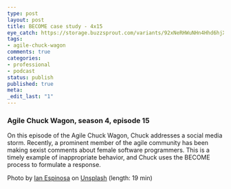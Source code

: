 ```yaml
---
type: post
layout: post
title: BECOME case study - 4x15
eye_catch: https://storage.buzzsprout.com/variants/92xNeRHWuNHn4Hhd6hjXXYZ5/8d66eb17bb7d02ca4856ab443a78f2148cafbb129f58a3c81282007c6fe24ff2?.jpg
tags:
- agile-chuck-wagon
comments: true
categories:
- professional
- podcast
status: publish
published: true
meta:
_edit_last: "1"
---
```


### Agile Chuck Wagon, season 4, episode 15

On this episode of the Agile Chuck Wagon, Chuck addresses a social media storm. Recently, a prominent member of the agile community has been making sexist comments about female software programmers. This is a timely example of inappropriate behavior, and Chuck uses the BECOME process to formulate a response.

Photo by [Ian Espinosa](https://unsplash.com/photos/rX12B5uX7QM?utm_source=unsplash&amp;utm_medium=referral&amp;utm_content=creditCopyText) on [Unsplash](https://unsplash.com/search/photos/sadness?utm_source=unsplash&amp;utm_medium=referral&amp;utm_content=creditCopyText) (length: 19 min)
